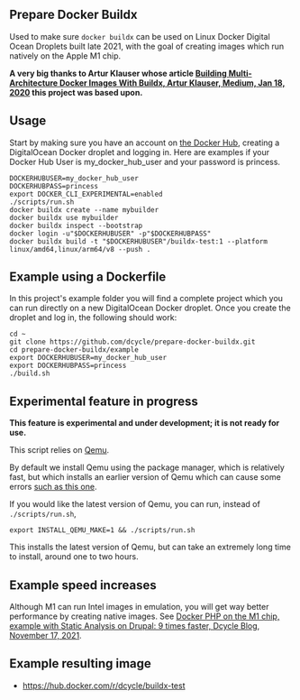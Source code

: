 Prepare Docker Buildx
-----

Used to make sure `docker buildx` can be used on Linux Docker Digital Ocean Droplets built late 2021, with the goal of creating images which run natively on the Apple M1 chip.

**A very big thanks to Artur Klauser whose article [Building Multi-Architecture Docker Images With Buildx, Artur Klauser, Medium, Jan 18, 2020](https://medium.com/@artur.klauser/building-multi-architecture-docker-images-with-buildx-27d80f7e2408) this project was based upon.**

Usage
-----

Start by making sure you have an account on [the Docker Hub](https://hub.docker.com), creating a DigitalOcean Docker droplet and logging in. Here are examples if your Docker Hub User is my_docker_hub_user and your password is princess.

    DOCKERHUBUSER=my_docker_hub_user
    DOCKERHUBPASS=princess
    export DOCKER_CLI_EXPERIMENTAL=enabled
    ./scripts/run.sh
    docker buildx create --name mybuilder
    docker buildx use mybuilder
    docker buildx inspect --bootstrap
    docker login -u"$DOCKERHUBUSER" -p"$DOCKERHUBPASS"
    docker buildx build -t "$DOCKERHUBUSER"/buildx-test:1 --platform linux/amd64,linux/arm64/v8 --push .

Example using a Dockerfile
-----

In this project's example folder you will find a complete project which you can run directly on a new DigitalOcean Docker droplet. Once you create the droplet and log in, the following should work:

    cd ~
    git clone https://github.com/dcycle/prepare-docker-buildx.git
    cd prepare-docker-buildx/example
    export DOCKERHUBUSER=my_docker_hub_user
    export DOCKERHUBPASS=princess
    ./build.sh

Experimental feature in progress
-----

**This feature is experimental and under development; it is not ready for use.**

This script relies on [Qemu](https://www.qemu.org).

By default we install Qemu using the package manager, which is relatively fast, but which installs an earlier version of Qemu which can cause some errors [such as this one](https://askubuntu.com/questions/1339558).

If you would like the latest version of Qemu, you can run, instead of `./scripts/run.sh`,

    export INSTALL_QEMU_MAKE=1 && ./scripts/run.sh

This installs the latest version of Qemu, but can take an extremely long time to install, around one to two hours.

Example speed increases
-----

Although M1 can run Intel images in emulation, you will get way better performance by creating native images. See [Docker PHP on the M1 chip, example with Static Analysis on Drupal: 9 times faster, Dcycle Blog, November 17, 2021](https://blog.dcycle.com/blog/2021-11-17/m1-docker-php-speed-test/).

Example resulting image
-----

* <https://hub.docker.com/r/dcycle/buildx-test>
